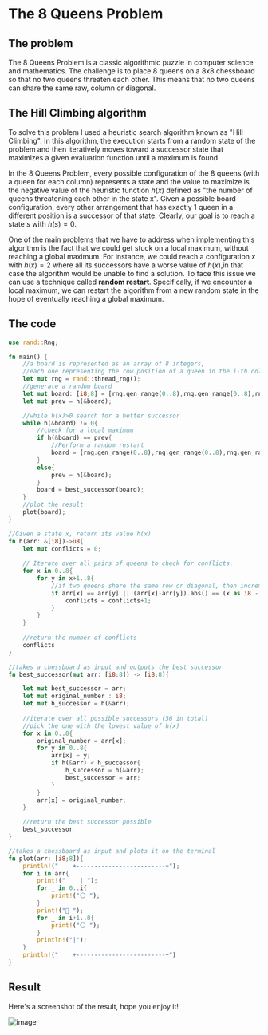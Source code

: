 # The 8 Queens Problem

## The problem
The 8 Queens Problem is a classic algorithmic puzzle in computer science and mathematics. The challenge is to place 8 queens on a 8x8 chessboard so that no two queens threaten each other. This means that no two queens can share the same raw, column or diagonal.

## The Hill Climbing algorithm
To solve this problem I used a heuristic search algorithm known as "Hill Climbing". In this algorithm, the execution starts from a random state of the problem and then iteratively moves toward a successor state that maximizes a given evaluation function until a maximum is found.

In the 8 Queens Problem, every possible configuration of the 8 queens (with a queen for each column) represents a state and the value to maximize is the negative value of the heuristic function $h(x)$ defined as "the number of queens threatening each other in the state x".
Given a possible board configuration, every other arrangement that has exactly 1 queen in a different position is a successor of that state. Clearly, our goal is to reach a state $s$ with $h(s)=0$.

One of the main problems that we have to address when implementing this algorithm is the fact that we could get stuck on a local maximum, without reaching a global maximum. For instance, we could reach a configuration $x$ with $h(x)=2$ where all its successors have a worse value of $h(x)$,in that case the algorithm would be unable to find a solution.
To face this issue we can use a technique called **random restart**. Specifically, if we encounter a local maximum, we can restart the algorithm from a new random state in the hope of eventually reaching a global maximum.

## The code
```rust
use rand::Rng;

fn main() {   
    //a board is represented as an array of 8 integers,
    //each one representing the row position of a queen in the i-th column
    let mut rng = rand::thread_rng();
    //generate a random board
    let mut board: [i8;8] = [rng.gen_range(0..8),rng.gen_range(0..8),rng.gen_range(0..8),rng.gen_range(0..8),rng.gen_range(0..8),rng.gen_range(0..8),rng.gen_range(0..8),rng.gen_range(0..8)];
    let mut prev = h(&board);

    //while h(x)>0 search for a better successor
    while h(&board) != 0{
        //check for a local maximum
        if h(&board) == prev{
            //Perform a random restart
            board = [rng.gen_range(0..8),rng.gen_range(0..8),rng.gen_range(0..8),rng.gen_range(0..8),rng.gen_range(0..8),rng.gen_range(0..8),rng.gen_range(0..8),rng.gen_range(0..8)];
        }
        else{
            prev = h(&board);
        }
        board = best_successor(board);
    }
    //plot the result
    plot(board);
}

```

```rust
//Given a state x, return its value h(x)
fn h(arr: &[i8])->u8{
    let mut conflicts = 0;
    
    // Iterate over all pairs of queens to check for conflicts.
    for x in 0..8{
        for y in x+1..8{
            //if two queens share the same row or diagonal, then increment the number of conflicts
            if arr[x] == arr[y] || (arr[x]-arr[y]).abs() == (x as i8 - y as i8).abs(){
                conflicts = conflicts+1;
            }
        }
    } 
    
    //return the number of conflicts
    conflicts
}
```

```rust
//takes a chessboard as input and outputs the best successor
fn best_successor(mut arr: [i8;8]) -> [i8;8]{

    let mut best_successor = arr;
    let mut original_number : i8;
    let mut h_successor = h(&arr);
    
    //iterate over all possible successors (56 in total) 
    //pick the one with the lowest value of h(x)
    for x in 0..8{
        original_number = arr[x];
        for y in 0..8{
            arr[x] = y;
            if h(&arr) < h_successor{
                h_successor = h(&arr);
                best_successor = arr;
            } 
        }
        arr[x] = original_number;
    }

    //return the best successor possible
    best_successor
}
```
```rust
//takes a chessboard as input and plots it on the terminal
fn plot(arr: [i8;8]){
    println!("    +-------------------------+");
    for i in arr{
        print!("    | ");
        for _ in 0..i{
            print!("⚪ ");
        }
        print!("👑 ");
        for _ in i+1..8{
            print!("⚪ ");
        }
        println!("|");
    }
    println!("    +-------------------------+")
}
```

## Result
Here's a screenshot of the result, hope you enjoy it!

![image](https://github.com/user-attachments/assets/3dd8a7f5-0094-4fe9-be96-2307a9f49676)

